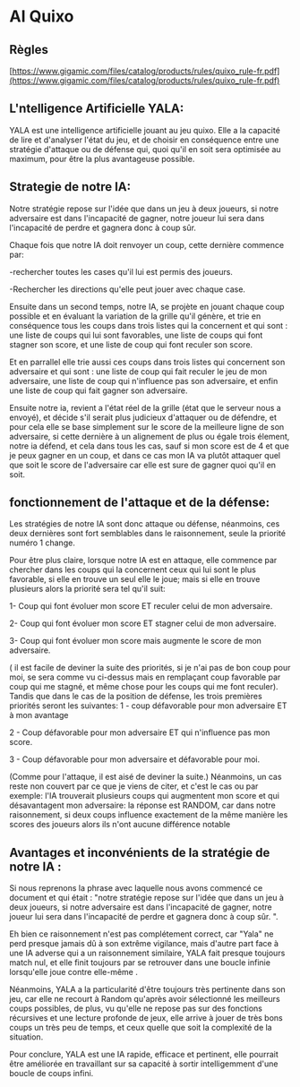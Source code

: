 # AI Quixo 

## Règles

[https://www.gigamic.com/files/catalog/products/rules/quixo_rule-fr.pdf](https://www.gigamic.com/files/catalog/products/rules/quixo_rule-fr.pdf)

## L'ntelligence Artificielle YALA:

YALA est une intelligence artificielle jouant au jeu quixo.
Elle a la capacité de lire et d'analyser l'état du jeu, et de choisir en conséquence entre une stratégie d'attaque ou de défense qui, quoi qu'il en soit sera optimisée au maximum, pour être la plus avantageuse possible.

## Strategie de notre IA: 

Notre stratégie repose sur l'idée que dans un jeu à deux joueurs, si notre adversaire est dans l'incapacité de gagner, notre joueur lui sera dans l'incapacité de perdre et gagnera donc à coup sûr.


Chaque fois que notre IA doit renvoyer un coup, cette dernière commence par:

-rechercher toutes les cases qu'il lui est permis des joueurs.

-Rechercher les directions qu'elle peut jouer avec chaque case.

Ensuite dans un second temps, notre IA, se projète en jouant chaque coup possible et en évaluant la variation de la grille qu'il génère, et trie en conséquence tous les coups dans trois listes qui la concernent et qui sont :
une liste de coups qui lui sont favorables, une liste de coups qui font stagner son score, et une liste de coup qui font reculer son score.

Et en parrallel elle trie aussi ces coups dans trois listes qui concernent son adversaire et qui sont :
une liste de coup qui fait reculer le jeu de mon adversaire, une liste de coup qui n'influence pas son adversaire, et enfin une liste de coup qui fait gagner son adversaire.

Ensuite notre ia, revient a l'état réel de la grille (état que le serveur nous a envoyé), et décide s'il serait plus judicieux d'attaquer ou de défendre, et pour cela elle se base simplement sur le score de la meilleure ligne de son adversaire, si cette dernière à un alignement de plus ou égale trois élement, notre ia défend, et cela dans tous les cas, sauf si mon score est de 4 et que je peux gagner en un coup, et dans ce cas mon IA va plutôt attaquer quel que soit le score de l'adversaire car elle est sure de gagner quoi qu'il en soit.


## fonctionnement de l'attaque et de  la défense: 

Les stratégies de notre IA sont donc attaque ou défense, néanmoins, ces deux dernières sont fort semblables dans le raisonnement, seule la priorité numéro 1 change.

Pour être plus claire, lorsque notre IA est en attaque, elle commence par chercher dans les coups qui la concernent ceux qui lui sont le plus favorable, si elle en trouve un seul elle le joue; mais si elle en trouve plusieurs alors la priorité sera tel qu'il suit:

1- Coup qui font évoluer mon score ET reculer celui de mon adversaire.

2- Coup qui font évoluer mon score ET stagner celui de mon adversaire.

3- Coup qui font évoluer mon score mais augmente le score de mon adversaire.

( il est facile de deviner la suite des priorités, si je n'ai pas de bon coup pour moi, se sera comme vu ci-dessus mais en remplaçant coup favorable par coup qui me stagné, et même chose pour les coups qui me font reculer).
Tandis que dans le cas de la position de défense, les trois premières priorités seront les suivantes:
1 - coup défavorable pour mon adversaire ET à mon avantage

 2 - Coup défavorable pour mon adversaire ET qui n'influence pas mon score.

3 - Coup défavorable pour mon adversaire et défavorable pour moi.

(Comme pour l'attaque, il est aisé de deviner la suite.)
Néanmoins, un cas reste non couvert par ce que je viens de citer, et c'est le cas ou par exemple: l'IA trouverait plusieurs coups qui augmentent mon score et qui désavantagent mon adversaire:
la réponse est RANDOM, car dans notre raisonnement, si deux coups influence exactement de la même manière les scores des joueurs alors ils n'ont aucune différence notable


## Avantages et inconvénients de la stratégie de notre IA : 
Si nous reprenons la phrase avec laquelle nous avons commencé ce document et qui était : 
"notre stratégie repose sur l'idée que dans un jeu à deux joueurs, si notre adversaire est dans l'incapacité de gagner, notre joueur lui sera dans l'incapacité de perdre et gagnera donc à coup sûr. ".

Eh bien ce raisonnement n'est pas complétement correct, car "Yala" ne perd presque jamais dû à son extrême vigilance, mais d'autre part face à une IA adverse qui a un raisonnement similaire, YALA fait presque toujours match nul, et elle finit toujours par se retrouver dans une boucle infinie lorsqu'elle joue contre elle-même .

Néanmoins, YALA a la particularité d'être toujours très pertinente dans son jeu, car elle ne recourt à Random qu'après avoir sélectionné les meilleurs coups possibles, de plus, vu qu'elle ne repose pas sur des fonctions récursives et une lecture profonde de jeux, elle arrive à jouer de très bons coups un très peu de temps, et ceux quelle que soit la complexité de la situation.

Pour conclure, YALA est une IA rapide, efficace et pertinent, elle pourrait être améliorée en travaillant sur sa capacité à sortir intelligemment d'une boucle de coups infini.
 

